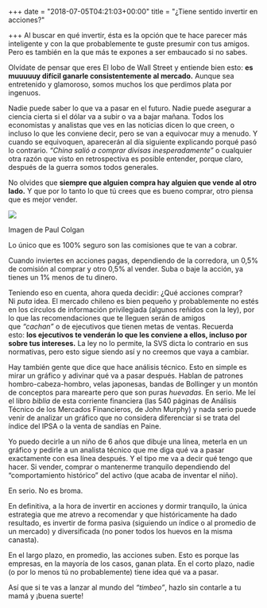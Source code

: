 +++
date = "2018-07-05T04:21:03+00:00"
title = "¿Tiene sentido invertir en acciones?"

+++
Al buscar en qué invertir, ésta es la opción que te hace parecer más inteligente y con la que probablemente te guste presumir con tus amigos. Pero es también en la que más te expones a ser embaucado si no sabes.

Olvídate de pensar que eres El lobo de Wall Street y entiende bien esto: **es muuuuuy difícil ganarle consistentemente al mercado.** Aunque sea entretenido y glamoroso, somos muchos los que perdimos plata por ingenuos.

Nadie puede saber lo que va a pasar en el futuro. Nadie puede asegurar a ciencia cierta si el dólar va a subir o va a bajar mañana. Todos los economistas y analistas que ves en las noticias dicen lo que creen, o incluso lo que les conviene decir, pero se van a equivocar muy a menudo. Y cuando se equivoquen, aparecerán al día siguiente explicando porqué pasó lo contrario. _“China salió a comprar divisas inesperadamente”_ o cualquier otra razón que visto en retrospectiva es posible entender, porque claro, después de la guerra somos todos generales.

No olvides que **siempre que alguien compra hay alguien que vende al otro lado.** Y que por lo tanto lo que tú crees que es bueno comprar, otro piensa que es mejor vender.

![](https://cdn-images-1.medium.com/max/800/1\*Cijs5X7QzSf9HqUG5JkaQA.jpeg)

Imagen de Paul Colgan

Lo único que es 100% seguro son las comisiones que te van a cobrar.

Cuando inviertes en acciones pagas, dependiendo de la corredora, un 0,5% de comisión al comprar y otro 0,5% al vender. Suba o baje la acción, ya tienes un 1% menos de tu dinero.

Teniendo eso en cuenta, ahora queda decidir: ¿Qué acciones comprar? Ni _puta_ idea. El mercado chileno es bien pequeño y probablemente no estés en los círculos de información privilegiada (algunos reñidos con la ley), por lo que las recomendaciones que te lleguen serán de amigos que _“cachan”_ o de ejecutivos que tienen metas de ventas. Recuerda esto: **los ejecutivos te venderán lo que les conviene a ellos, incluso por sobre tus intereses.** La ley no lo permite, la SVS dicta lo contrario en sus normativas, pero esto sigue siendo así y no creemos que vaya a cambiar.

Hay también gente que dice que hace análisis técnico. Esto en simple es mirar un gráfico y adivinar qué va a pasar después. Hablan de patrones hombro-cabeza-hombro, velas japonesas, bandas de Bollinger y un montón de conceptos para marearte pero que son puras _huevadas._ En serio. Me leí el libro _biblia_ de esta corriente financiera (las 540 páginas de Análisis Técnico de los Mercados Financieros, de John Murphy) y nada serio puede venir de analizar un gráfico que no considera diferenciar si se trata del índice del IPSA o la venta de sandías en Paine.

Yo puedo decirle a un niño de 6 años que dibuje una línea, meterla en un gráfico y pedirle a un analista técnico que me diga qué va a pasar exactamente con esa línea después. Y el tipo me va a decir qué tengo que hacer. Si vender, comprar o mantenerme tranquilo dependiendo del “comportamiento histórico” del activo (que acaba de inventar el niño).

En serio. No es broma.

En definitiva, a la hora de invertir en acciones y dormir tranquilo, la única estrategia que me atrevo a recomendar y que históricamente ha dado resultado, es invertir de forma pasiva (siguiendo un índice o al promedio de un mercado) y diversificada (no poner todos los huevos en la misma canasta).

En el largo plazo, en promedio, las acciones suben. Esto es porque las empresas, en la mayoría de los casos, ganan plata. En el corto plazo, nadie (o por lo menos tú no probablemente) tiene idea qué va a pasar.

Así que si te vas a lanzar al mundo del _“timbeo”_, hazlo sin contarle a tu mamá y ¡buena suerte!